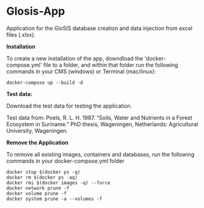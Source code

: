 # Glosis-App
Application for the GloSIS database creation and data injection from excel files (.xlsx).

**Installation**

To create a new installation of the app, downdload the 'docker-compose.yml' file to a folder, and within that folder run the following commands in your CMS (windows) or Terminal (mac/linux):

	docker-compose up --build -d


**Test data:**

Download the test data for testing the application.

Test data from:
Poels, R. L. H. 1987. “Soils, Water and Nutrients in a Forest Ecosystem in Suriname.” PhD thesis, Wageningen, Netherlands: Agricultural University, Wageningen.

**Remove the Application**

To remove all existing images, containers and databases, run the following commands in your docker-compose.yml folder

	docker stop $(docker ps -q)
	docker rm $(docker ps -aq)
	docker rmi $(docker images -q) --force
	docker network prune -f
	docker volume prune -f
	docker system prune -a --volumes -f
